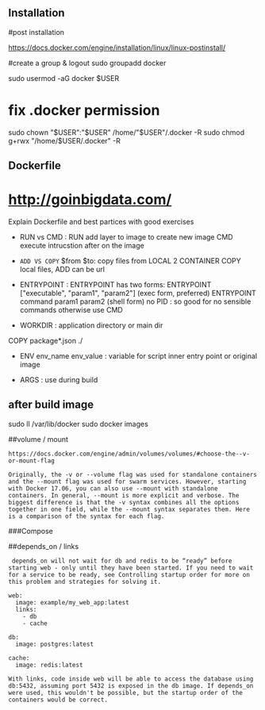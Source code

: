 ## Installation

#post installation 

https://docs.docker.com/engine/installation/linux/linux-postinstall/

#create a group & logout 
sudo groupadd docker

sudo usermod -aG docker $USER

# fix .docker permission
sudo chown "$USER":"$USER" /home/"$USER"/.docker -R
sudo chmod g+rwx "/home/$USER/.docker" -R


## Dockerfile

# http://goinbigdata.com/

Explain Dockerfile and best partices with good exercises

- RUN vs CMD : RUN add layer to image to create new image 
CMD execute intrucstion after on the image

- `ADD VS COPY` $from $to: copy  files from LOCAL 2 CONTAINER
COPY local files, ADD can be url

- ENTRYPOINT :
ENTRYPOINT has two forms:
    ENTRYPOINT ["executable", "param1", "param2"] (exec form, preferred)
    ENTRYPOINT command param1 param2 (shell form)
no PID : so good for no sensible commands
otherwise use CMD

- WORKDIR : application directory or main dir

COPY package*.json ./

- ENV env_name env_value : variable for script inner entry point or 
original image

- ARGS : use during build

## after build image 
sudo ll /var/lib/docker
sudo docker images 


##volume / mount
```
https://docs.docker.com/engine/admin/volumes/volumes/#choose-the--v-or-mount-flag

Originally, the -v or --volume flag was used for standalone containers and the --mount flag was used for swarm services. However, starting with Docker 17.06, you can also use --mount with standalone containers. In general, --mount is more explicit and verbose. The biggest difference is that the -v syntax combines all the options together in one field, while the --mount syntax separates them. Here is a comparison of the syntax for each flag.
```

###Compose

##depends_on / links
```
 depends_on will not wait for db and redis to be “ready” before starting web - only until they have been started. If you need to wait for a service to be ready, see Controlling startup order for more on this problem and strategies for solving it.
```

```
web:
  image: example/my_web_app:latest
  links:
    - db
    - cache

db:
  image: postgres:latest

cache:
  image: redis:latest

With links, code inside web will be able to access the database using db:5432, assuming port 5432 is exposed in the db image. If depends_on were used, this wouldn't be possible, but the startup order of the containers would be correct.
```